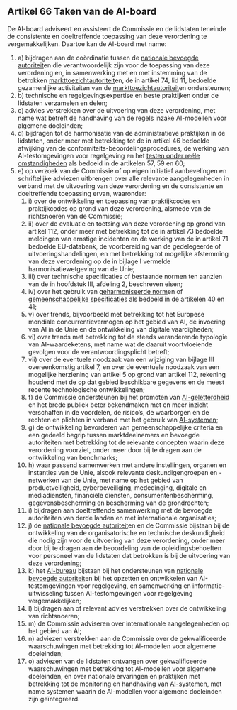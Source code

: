 ## Artikel 66 Taken van de AI-board

De AI-board adviseert en assisteert de Commissie en de lidstaten teneinde de consistente en doeltreffende toepassing van deze verordening te vergemakkelijken. Daartoe kan de AI-board met name:
1. a) bijdragen aan de coördinatie tussen de [nationale bevoegde autoriteit](a3.md#^natbau)en die verantwoordelijk zijn voor de toepassing van deze verordening en, in samenwerking met en met instemming van de betrokken [markttoezichtautoriteit](a3.md#^mta)en, de in artikel 74, lid 11, bedoelde gezamenlijke activiteiten van de [markttoezichtautoriteit](a3.md#^mta)en ondersteunen;
2. b) technische en regelgevingsexpertise en beste praktijken onder de lidstaten verzamelen en delen;
3. c) advies verstrekken over de uitvoering van deze verordening, met name wat betreft de handhaving van de regels inzake AI-modellen voor algemene doeleinden;
4. d) bijdragen tot de harmonisatie van de administratieve praktijken in de lidstaten, onder meer met betrekking tot de in artikel 46 bedoelde afwijking van de conformiteits-beoordelingsprocedures, de werking van AI-testomgevingen voor regelgeving en het [testen onder reële omstandigheden](a3.md#^testreel) als bedoeld in de artikelen 57, 59 en 60;
5. e) op verzoek van de Commissie of op eigen initiatief aanbevelingen en schriftelijke adviezen uitbrengen over alle relevante aangelegenheden in verband met de uitvoering van deze verordening en de consistente en doeltreffende toepassing ervan, waaronder:
	1. i) over de ontwikkeling en toepassing van praktijkcodes en praktijkcodes op grond van deze verordening, alsmede van de richtsnoeren van de Commissie;
	2. ii) over de evaluatie en toetsing van deze verordening op grond van artikel 112, onder meer met betrekking tot de in artikel 73 bedoelde meldingen van ernstige incidenten en de werking van de in artikel 71 bedoelde EU-databank, de voorbereiding van de gedelegeerde of uitvoeringshandelingen, en met betrekking tot mogelijke afstemming van deze verordening op de in bijlage I vermelde harmonisatiewetgeving van de Unie;
	3. iii) over technische specificaties of bestaande normen ten aanzien van de in hoofdstuk III, afdeling 2, beschreven eisen;
	4. iv) over het gebruik van [geharmoniseerde norm](a3.md#^hnorm)en of [gemeenschappelijke specificatie](a3.md#^gespec)s als bedoeld in de artikelen 40 en 41;
	5. v) over trends, bijvoorbeeld met betrekking tot het Europese mondiale concurrentievermogen op het gebied van AI, de invoering van AI in de Unie en de ontwikkeling van digitale vaardigheden;
	6. vi) over trends met betrekking tot de steeds veranderende typologie van AI-waardeketens, met name wat de daaruit voortvloeiende gevolgen voor de verantwoordingsplicht betreft;
	7. vii) over de eventuele noodzaak van een wijziging van bijlage III overeenkomstig artikel 7, en over de eventuele noodzaak van een mogelijke herziening van artikel 5 op grond van artikel 112, rekening houdend met de op dat gebied beschikbare gegevens en de meest recente technologische ontwikkelingen;
	8. f) de Commissie ondersteunen bij het promoten van [AI-geletterdheid](a3.md#^aigell) en het brede publiek beter bekendmaken met en meer inzicht verschaffen in de voordelen, de risico’s, de waarborgen en de rechten en plichten in verband met het gebruik van [AI-systemen](a3.md#^ai-systeem);
	9. g) de ontwikkeling bevorderen van gemeenschappelijke criteria en een gedeeld begrip tussen marktdeelnemers en bevoegde autoriteiten met betrekking tot de relevante concepten waarin deze verordening voorziet, onder meer door bij te dragen aan de ontwikkeling van benchmarks;
	10. h) waar passend samenwerken met andere instellingen, organen en instanties van de Unie, alsook relevante deskundigengroepen en -netwerken van de Unie, met name op het gebied van productveiligheid, cyberbeveiliging, mededinging, digitale en mediadiensten, financiële diensten, consumentenbescherming, gegevensbescherming en bescherming van de grondrechten;
	11. i) bijdragen aan doeltreffende samenwerking met de bevoegde autoriteiten van derde landen en met internationale organisaties;
	12. j) de [nationale bevoegde autoriteit](a3.md#^natbau)en en de Commissie bijstaan bij de ontwikkeling van de organisatorische en technische deskundigheid die nodig zijn voor de uitvoering van deze verordening, onder meer door bij te dragen aan de beoordeling van de opleidingsbehoeften voor personeel van de lidstaten dat betrokken is bij de uitvoering van deze verordening;
	13. k) het [AI-bureau](a3.md#^aibur) bijstaan bij het ondersteunen van [nationale bevoegde autoriteit](a3.md#^natbau)en bij het opzetten en ontwikkelen van AI-testomgevingen voor regelgeving, en samenwerking en informatie-uitwisseling tussen AI-testomgevingen voor regelgeving vergemakkelijken;
	14. l) bijdragen aan of relevant advies verstrekken over de ontwikkeling van richtsnoeren;
	15. m) de Commissie adviseren over internationale aangelegenheden op het gebied van AI;
	16. n) adviezen verstrekken aan de Commissie over de gekwalificeerde waarschuwingen met betrekking tot AI-modellen voor algemene doeleinden;
	17. o) adviezen van de lidstaten ontvangen over gekwalificeerde waarschuwingen met betrekking tot AI-modellen voor algemene doeleinden, en over nationale ervaringen en praktijken met betrekking tot de monitoring en handhaving van [AI-systemen](a3.md#^ai-systeem), met name systemen waarin de AI-modellen voor algemene doeleinden zijn geïntegreerd.
